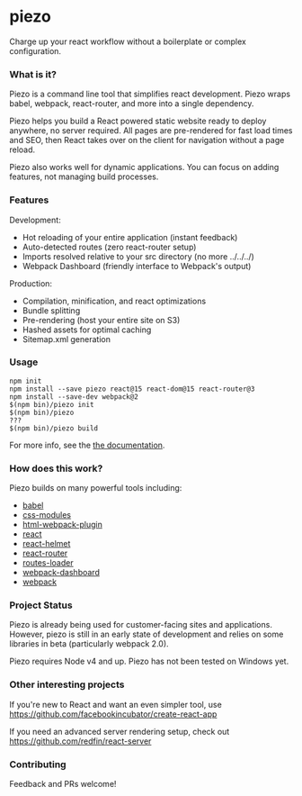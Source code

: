 # piezo

Charge up your react workflow without a boilerplate or complex configuration.

### What is it?

Piezo is a command line tool that simplifies react development. Piezo wraps babel, webpack, react-router, and more into a single dependency.

Piezo helps you build a React powered static website ready to deploy anywhere, no server required. All pages are pre-rendered for fast load times and SEO, then React takes over on the client for navigation without a page reload.

Piezo also works well for dynamic applications. You can focus on adding features, not managing build processes.

### Features

Development:

* Hot reloading of your entire application (instant feedback)
* Auto-detected routes (zero react-router setup)
* Imports resolved relative to your src directory (no more ../../../)
* Webpack Dashboard (friendly interface to Webpack's output)

Production:

* Compilation, minification, and react optimizations
* Bundle splitting
* Pre-rendering (host your entire site on S3)
* Hashed assets for optimal caching
* Sitemap.xml generation

### Usage

```
npm init
npm install --save piezo react@15 react-dom@15 react-router@3
npm install --save-dev webpack@2
$(npm bin)/piezo init
$(npm bin)/piezo
???
$(npm bin)/piezo build
```

For more info, see the [the documentation](./DOCUMENTATION.md).

### How does this work?

Piezo builds on many powerful tools including:

* [babel](https://github.com/babel/babel)
* [css-modules](https://github.com/css-modules/css-modules)
* [html-webpack-plugin](https://github.com/ampedandwired/html-webpack-plugin)
* [react](https://github.com/facebook/react)
* [react-helmet](https://github.com/nfl/react-helmet)
* [react-router](https://github.com/rackt/react-router)
* [routes-loader](https://github.com/adoppler/routes-loader)
* [webpack-dashboard](https://github.com/FormidableLabs/webpack-dashboard)
* [webpack](https://github.com/webpack/webpack)

### Project Status

Piezo is already being used for customer-facing sites and applications. However, piezo is still in an early state of development and relies on some libraries in beta (particularly webpack 2.0).

Piezo requires Node v4 and up. Piezo has not been tested on Windows yet.

### Other interesting projects

If you're new to React and want an even simpler tool, use https://github.com/facebookincubator/create-react-app

If you need an advanced server rendering setup, check out https://github.com/redfin/react-server

### Contributing

Feedback and PRs welcome!
